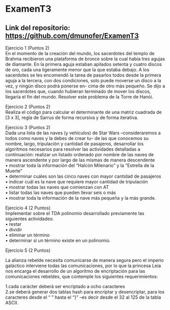 # ExamenT3

## Link del repositorio: https://github.com/dmunofer/ExamenT3

Ejercicio 1 (Puntos 2)<br>
En el momento de la creación del mundo, los sacerdotes del templo de Brahma recibieron una plataforma de bronce sobre la cual había tres agujas de diamante. En la primera aguja estaban apilados setenta y cuatro discos de oro, cada una ligeramente menor que la que estaba debajo. A los sacerdotes se les encomendó la tarea de pasarlos todos desde la primera aguja a la tercera, con dos condiciones, solo puede moverse un disco a la vez, y ningún disco podrá ponerse en- cima de otro más pequeño. Se dijo a los sacerdotes que, cuando hubieran terminado de mover los discos, llegaría el fin del mundo. Resolver este problema de la Torre de Hanói.


Ejercicio 2 (Puntos 2)<br>
Realiza el código para calcular el determinante de una matriz cuadrada de [3 x 3], regla de Sarrus de forma recursiva y de forma iterativa.


Ejercicio 3 (Puntos 2)<br>
Dada una lista de las naves (y vehículos) de Star Wars –consideraremos a todos como naves y la debes de crear tu– de las que conocemos su nombre, largo, tripulación y cantidad de pasajeros, desarrollar los algoritmos necesarios para resolver las actividades detalladas a continuación:
 realizar un listado ordenado por nombre de las naves de manera ascendente y por largo de las mismas de manera descendente<br>
• mostrar toda la información del “Halcón Milenario” y la “Estrella de la Muerte”<br>
• determinar cuáles son las cinco naves con mayor cantidad de pasajeros<br>
• indicar cuál es la nave que requiere mayor cantidad de tripulación<br>
• mostrar todas las naves que comienzan con AT<br>
• listar todas las naves que pueden llevar seis o más<br>
•  mostrar toda la información de la nave más pequeña y la más grande.<br>


Ejercicio 4 (2 Puntos)<br>
Implementar sobre el TDA polinomio desarrollado previamente las siguientes actividades:<br>
• restar<br>
• dividir<br>
• eliminar un término<br>
• determinar si un término existe en un polinomio.<br>

Ejercicio 5 (2 Puntos)<br>

La alianza rebelde necesita comunicarse de manera segura pero el imperio galáctico interviene todas las comunicaciones, por lo que la princesa Leia nos encarga el desarrollo de un algoritmo de encriptación para las comunicaciones rebeldes, que contemple los siguientes requerimientos:<br>

 

 

1.cada carácter deberá ser encriptado a ocho caracteres<br>
2.se deberá generar dos tablas hash para encriptar y desencriptar, para los caracteres desde el “ ” hasta el “}” –es decir desde el 32 al 125 de la tabla ASCII.
